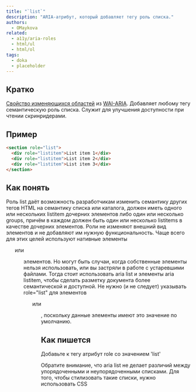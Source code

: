 ```yaml
---
title: "`list`"
description: "ARIA-aтрибут, который добавляет тегу роль списка."
authors:
  - OMaykova
related:
  - a11y/aria-roles
  - html/ul
  - html/ol
tags:
  - doka
  - placeholder
---
```


## Кратко

[Свойство изменяющихся областей](https://doka.guide/a11y/aria-attrs/#atributy-izmenyayushchihsya-oblastey) из [WAI-ARIA](https://doka.guide/a11y/aria-intro/#specifikaciya). Добавляет любому тегу семантическую роль списка. Служит для улучшения доступности при чтении скринридерами.

## Пример

```html
<section role="list">
  <div role="listitem">List item 1</div>
  <div role="listitem">List item 2</div>
  <div role="listitem">List item 3</div>
</section>
```

## Как понять

Роль list даёт возможность разработчикам изменить семантику других тегов HTML на семантику списка или каталога, должен иметь одного или нескольких listitem дочерних элементов либо один или несколько groups, причём в каждом должен быть один или несколько listitems в качестве дочерних элементов. Роли не изменяют внешний вид элементов и не добавляют им нужную функциональность.
Чаще всего для этих целей используют нативные элементы <ul> или <ol> элементов. Но могут быть случаи, когда собственные элементы нельзя использовать, или вы застряли в работе с устаревшими файлами. Тогда стоит использовать aria list и элементы aria listitem, чтобы сделать разметку документа более семантической и доступной.
Не нужно (и не следует) указывать role="list" для элементов <ul> или <ol>, поскольку данные элементы имеют это значение по умолчанию.

## Как пишется

Добавьте к тегу атрибут role со значением 'list'

Обратите внимание, что aria list не делает различий между упорядоченными и неупорядоченными списками. Для того, чтобы стилизовать такие списки, нужно использовать CSS
